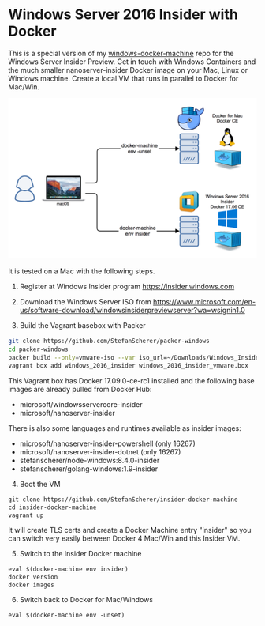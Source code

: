 # Windows Server 2016 Insider with Docker

This is a special version of my [windows-docker-machine](https://github.com/StefanScherer/windows-docker-machine) repo for the Windows Server Insider Preview. Get in touch with Windows Containers and the much smaller nanoserver-insider Docker image on your Mac, Linux or Windows machine. Create a local VM that runs in parallel to Docker for Mac/Win.

![Docker Machine with Insider](images/insider_docker_machine.png)

It is tested on a Mac with the following steps.

1. Register at Windows Insider program https://insider.windows.com

2. Download the Windows Server ISO from https://www.microsoft.com/en-us/software-download/windowsinsiderpreviewserver?wa=wsignin1.0

3. Build the Vagrant basebox with Packer

```bash
git clone https://github.com/StefanScherer/packer-windows
cd packer-windows
packer build --only=vmware-iso --var iso_url=~/Downloads/Windows_InsiderPreview_Server_2_16278.iso windows_2016_insider.json
vagrant box add windows_2016_insider windows_2016_insider_vmware.box
```

This Vagrant box has Docker 17.09.0-ce-rc1 installed and the following base images are already pulled from Docker Hub:

  * microsoft/windowsservercore-insider
  * microsoft/nanoserver-insider

There is also some languages and runtimes available as insider images:

  * microsoft/nanoserver-insider-powershell (only 16267)
  * microsoft/nanoserver-insider-dotnet (only 16267)
  * stefanscherer/node-windows:8.4.0-insider
  * stefanscherer/golang-windows:1.9-insider

4. Boot the VM

```
git clone https://github.com/StefanScherer/insider-docker-machine
cd insider-docker-machine
vagrant up
```

It will create TLS certs and create a Docker Machine entry "insider" so you can
switch very easily between Docker 4 Mac/Win and this Insider VM.

5. Switch to the Insider Docker machine

```
eval $(docker-machine env insider)
docker version
docker images
```

6. Switch back to Docker for Mac/Windows

```
eval $(docker-machine env -unset)
```
